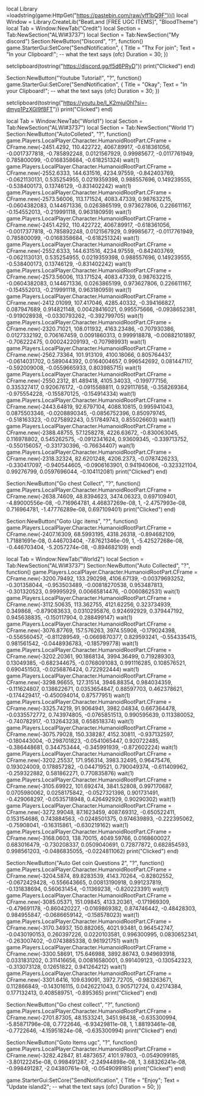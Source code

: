 local Library =loadstring(game:HttpGet("https://pastebin.com/raw/vff1bQ9F"))()
local Window = Library.CreateLib("BeatLand [FREE UGC ITEMS]", "BloodTheme")
local Tab = Window:NewTab("Credit")
local Section = Tab:NewSection("ALWI#3737")
local Section = Tab:NewSection("My discord")
Section:NewButton("Discord", "?", function()
game.StarterGui:SetCore("SendNotification", {
    Title = "Thx For join";
    Text = "In your Clipboard!"; -- what the text says (ofc)
    Duration = 30;
})

setclipboard(tostring("https://discord.gg/f5d6PRyD"))
    print("Clicked")
end)

Section:NewButton("Youtube Tutorial!", "?", function()
game.StarterGui:SetCore("SendNotification", {
    Title = "Okay";
    Text = "In your Clipboard!"; -- what the text says (ofc)
    Duration = 30;
})

setclipboard(tostring("https://youtu.be/I_K2mjui0hI?si=-dmyp1PzXGI9f8FT"))
    print("Clicked")
end)

local Tab = Window:NewTab("World1")
local Section = Tab:NewSection("ALWI#3737")
local Section = Tab:NewSection("World 1")
Section:NewButton("AutoColleted", "?", function()
game.Players.LocalPlayer.Character.HumanoidRootPart.CFrame = CFrame.new(-2451.4292, 110.422722, 4067.89917, -0.618361056, -0.0017377818, -0.785892248, 0.0121567929, 0.99985677, -0.0117761949, 0.785800099, -0.0168358684, -0.618251324)
wait(1) 
game.Players.LocalPlayer.Character.HumanoidRootPart.CFrame = CFrame.new(-2552.6333, 144.631516, 4234.97559, -0.842403769, -0.0621130131, 0.535254955, 0.0219359398, 0.988557696, 0.149239555, -0.538400173, 0.13746129, -0.831402242) 
wait(1) 
game.Players.LocalPlayer.Character.HumanoidRootPart.CFrame = CFrame.new(-2573.56006, 113.171524, 4083.47339, 0.987632215, -0.0604382083, 0.144671336, 0.0263865199, 0.973627806, 0.226611167, -0.154552013, -0.219991118, 0.963180959)
wait(1) 
game.Players.LocalPlayer.Character.HumanoidRootPart.CFrame = CFrame.new(-2451.4292, 110.422722, 4067.89917, -0.618361056, -0.0017377818, -0.785892248, 0.0121567929, 0.99985677, -0.0117761949, 0.785800099, -0.0168358684, -0.618251324)
wait(1) 
game.Players.LocalPlayer.Character.HumanoidRootPart.CFrame = CFrame.new(-2552.6333, 144.631516, 4234.97559, -0.842403769, -0.0621130131, 0.535254955, 0.0219359398, 0.988557696, 0.149239555, -0.538400173, 0.13746129, -0.831402242)
wait(1) 
game.Players.LocalPlayer.Character.HumanoidRootPart.CFrame = CFrame.new(-2573.56006, 113.171524, 4083.47339, 0.987632215, -0.0604382083, 0.144671336, 0.0263865199, 0.973627806, 0.226611167, -0.154552013, -0.219991118, 0.963180959)
wait(1) 
game.Players.LocalPlayer.Character.HumanoidRootPart.CFrame = CFrame.new(-2412.01099, 107.417046, 4285.40332, -0.394166827, 0.087947689, 0.914821148, 0.00428416021, 0.995575666, -0.0938652381, -0.919028938, -0.0330793262, -0.392799705)
wait(1) 
game.Players.LocalPlayer.Character.HumanoidRootPart.CFrame = CFrame.new(-2320.71021, 108.011932, 4163.23486, -0.707930386, 0.0127332192, 0.706167459, 0.0091860313, 0.999918878, -0.00882101897, -0.706222475, 0.000242209193, -0.707989931)
wait(1) 
game.Players.LocalPlayer.Character.HumanoidRootPart.CFrame = CFrame.new(-2562.73364, 101.913109, 4100.18066, 0.805764437, -0.0614031702, 0.589044392, 0.0164004657, 0.996542692, 0.081447117, -0.592009008, -0.0559665933, 0.803985715)
wait(1) 
game.Players.LocalPlayer.Character.HumanoidRootPart.CFrame = CFrame.new(-2550.2312, 81.489418, 4105.34033, -0.199777156, 0.335327417, 0.920676172, -0.0915588811, 0.929117858, -0.358269364, -0.975554228, -0.155870125, -0.154914334)
wait(1) 
game.Players.LocalPlayer.Character.HumanoidRootPart.CFrame = CFrame.new(-2443.64819, 92.6797104, 4088.10815, 0.995941043, 0.0875503346, -0.0208890345, -0.0856752396, 0.850979745, -0.518163323, -0.0275892243, 0.517849743, 0.855026603)
wait(1) 
game.Players.LocalPlayer.Character.HumanoidRootPart.CFrame = CFrame.new(-2388.48755, 57.1258278, 4226.63672, -0.830063045, 0.116978802, 0.545262575, -0.0912341624, 0.93609345, -0.339713752, -0.550156057, -0.331730396, -0.76634407)
wait(1) 
game.Players.LocalPlayer.Character.HumanoidRootPart.CFrame = CFrame.new(-2318.32324, 82.6201248, 4206.2373, -0.0787426233, -0.330417097, -0.940544605, -0.0906163901, 0.941940606, -0.323321104, 0.99276799, 0.0597696044, -0.104112081)
    print("Clicked")
end)

Section:NewButton("Go chest Collect", "?", function()
game.Players.LocalPlayer.Character.HumanoidRootPart.CFrame = CFrame.new(-2638.74609, 48.8394623, 3474.06323, 0.697109401, -4.89000556e-08, -0.716964781, 4.46837269e-08, 1, -2.4757993e-08, 0.716964781, -1.47776289e-08, 0.697109401)
    print("Clicked")
end)

Section:NewButton("Goto Ugc items", "?", function()
game.Players.LocalPlayer.Character.HumanoidRootPart.CFrame = CFrame.new(-2407.16309, 68.5993195, 4318.26318, -0.894682109, 1.71881691e-08, 0.446703404, -7.87621346e-09, 1, -5.42527268e-08, -0.446703404, -5.2057274e-08, -0.894682109)
end)

local Tab = Window:NewTab("World2")
local Section = Tab:NewSection("ALWI#3737")
Section:NewButton("Auto Collected", "?", function()
game.Players.LocalPlayer.Character.HumanoidRootPart.CFrame = CFrame.new(-3200.79492, 133.290298, 4106.67139, -0.00379693252, -0.301358044, -0.953503489, -0.00818270538, 0.953487813, -0.301320523, 0.99995929, 0.00665814476, -0.0060862531)
wait(1) 
game.Players.LocalPlayer.Character.HumanoidRootPart.CFrame = CFrame.new(-3112.50635, 113.362755, 4121.62256, 0.323734939, 0.349868, -0.879083633, 0.0310295876, 0.924692929, 0.379447192, 0.945638835, -0.150117904, 0.288499147)
wait(1) 
game.Players.LocalPlayer.Character.HumanoidRootPart.CFrame = CFrame.new(-3076.87769, 157.576263, 3974.55908, -0.179024398, -0.556560457, -0.811289549, -0.0669870377, 0.829593241, -0.554335415, 0.981561542, -0.0448936783, -0.185799778)
wait(1) 
game.Players.LocalPlayer.Character.HumanoidRootPart.CFrame = CFrame.new(-3202.20361, 90.1868134, 3994.36499, 0.719289303, 0.13049385, -0.682344675, -0.0768091083, 0.991116285, 0.108576521, 0.690451503, -0.0256876424, 0.722922444)
wait(1) 
game.Players.LocalPlayer.Character.HumanoidRootPart.CFrame = CFrame.new(-3298.96655, 127.31514, 3946.88354, 0.984034359, -0.111624807, 0.138622671, 0.0353654847, 0.88597703, 0.462378621, -0.174429417, -0.450094014, 0.87577951)
wait(1) 
game.Players.LocalPlayer.Character.HumanoidRootPart.CFrame = CFrame.new(-3325.74219, 91.9064941, 3982.04834, 0.667364478, -0.0335572772, 0.743974805, -0.0765851513, 0.990595639, 0.113380052, -0.740782917, -0.132643238, 0.658518374)
wait(1) 
game.Players.LocalPlayer.Character.HumanoidRootPart.CFrame = CFrame.new(-3075.79028, 150.338287, 4152.30811, -0.937132597, -0.180443004, -0.298701823, -0.0541065447, 0.920722485, -0.386448681, 0.344753444, -0.345991939, -0.872602224)
wait(1) 
game.Players.LocalPlayer.Character.HumanoidRootPart.CFrame = CFrame.new(-3202.25537, 171.956314, 3983.32495, 0.96475476, 0.193024009, 0.178857282, -0.044719521, 0.790049374, -0.611409962, -0.259322882, 0.581862271, 0.770835876)
wait(1) 
game.Players.LocalPlayer.Character.HumanoidRootPart.CFrame = CFrame.new(-3105.69922, 101.692474, 3841.52808, 0.997170687, 0.0705980062, 0.0258175842, -0.0527321398, 0.901731491, -0.429068297, -0.0535718948, 0.426492929, 0.90290302)
wait(1) 
game.Players.LocalPlayer.Character.HumanoidRootPart.CFrame = CFrame.new(-3272.99048, 87.1623459, 4087.69312, -0.650522411, 0.153154686, 0.743884563, -0.0248501375, 0.974639893, -0.222395062, -0.75908041, -0.16315861, -0.630219162)
wait(1) 
game.Players.LocalPlayer.Character.HumanoidRootPart.CFrame = CFrame.new(-3168.0603, 138.70015, 4049.59766, 0.0168600027, 0.683016479, -0.730208337, 0.0509040691, 0.72877872, 0.682854593, 0.998561203, -0.0486835055, -0.0224811062)
    print("Clicked")
end)

Section:NewButton("Auto Get coin Questions 2", "?", function()
game.Players.LocalPlayer.Character.HumanoidRootPart.CFrame = CFrame.new(-3204.5874, 89.8283539, 4143.70264, -0.82802552, -0.0672429428, -0.556643665, 0.00813190918, 0.991237819, -0.131838694, 0.560631454, -0.11369238, -0.820223391)
wait(1) 
game.Players.LocalPlayer.Character.HumanoidRootPart.CFrame = CFrame.new(-3085.05371, 151.09845, 4133.20361, -0.171969309, -0.479691178, -0.860420227, -0.0169869382, 0.874746442, -0.48428303, 0.984955847, -0.0686659142, -0.158578023)
wait(1) 
game.Players.LocalPlayer.Character.HumanoidRootPart.CFrame = CFrame.new(-3170.34937, 150.882065, 4021.93481, 0.964542747, -0.0430190153, 0.260397226, 0.0220103581, 0.996300995, 0.0830652341, -0.263007402, -0.0743885338, 0.961921751)
wait(1) 
game.Players.LocalPlayer.Character.HumanoidRootPart.CFrame = CFrame.new(-3300.58691, 175.646988, 3892.86743, 0.949693918, 0.0331831202, 0.311416656, 0.00816580001, 0.991409123, -0.130542323, -0.313073128, 0.12651822, 0.941264212)
wait(1) 
game.Players.LocalPlayer.Character.HumanoidRootPart.CFrame = CFrame.new(-3301.6416, 109.639091, 3972.72705, -0.983263671, 0.112866849, -0.143016115, 0.0426221043, 0.905712724, 0.42174384, 0.177132413, 0.408589751, -0.895365)
    print("Clicked")
end)

Section:NewButton("Go chest collect", "?", function()
game.Players.LocalPlayer.Character.HumanoidRootPart.CFrame = CFrame.new(-2701.87305, 48.1533241, 3451.98438, -0.635300994, -5.85871796e-08, 0.7722646, -6.93429811e-08, 1, 1.88193461e-08, -0.7722646, -4.15951824e-08, -0.635300994)
    print("Clicked")
end)

Section:NewButton("Goto Items ugc", "?", function()
game.Players.LocalPlayer.Character.HumanoidRootPart.CFrame = CFrame.new(-3282.42847, 81.4873657, 4101.97803, -0.0549099185, -3.80122245e-08, 0.998491287, -2.24944898e-08, 1, 3.68326241e-08, -0.998491287, -2.04380761e-08, -0.0549099185)
    print("Clicked")
end)

game.StarterGui:SetCore("SendNotification", {
    Title = "Enjoy";
    Text = "Update island2"; -- what the text says (ofc)
    Duration = 50;
})
